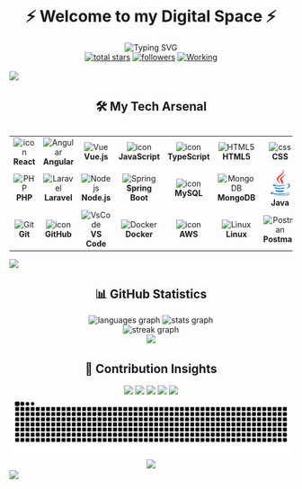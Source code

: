#  <div align="center">⚡ Welcome to my Digital Space ⚡</div>

<!--Introduction with animated text-->
<div align="center">
  <img src="https://readme-typing-svg.demolab.com?font=Fira+Code&weight=600&size=35&duration=4000&pause=1000&color=7E3ACE&center=true&vCenter=true&random=false&width=435&lines=Hanner+B;Software+Developer;Full+Stack+Developer;Tech+Enthusiast" alt="Typing SVG" />
</div>

<!--Status Section with modern badges-->
<div align="center">
  <a href="https://github.com/HannerB?tab=repositories&sort=stargazers">
    <img alt="total stars" title="Total stars on GitHub" src="https://custom-icon-badges.demolab.com/github/stars/HannerB?color=55960c&style=for-the-badge&labelColor=488207&logo=star"/></a>
  <a href="https://github.com/HannerB?tab=followers">
    <img alt="followers" title="Follow me on Github" src="https://custom-icon-badges.demolab.com/github/followers/HannerB?color=236ad3&labelColor=1155ba&style=for-the-badge&logo=person-add&label=Follow&logoColor=white"/></a>
  <a href="#">
    <img alt="Working" title="Currently Working" src="https://custom-icon-badges.demolab.com/badge/Currently-Working%20on%20Private%20Projects-purple.svg?style=for-the-badge&logo=rocket&logoColor=white"/></a>
</div>

<br/>

<!-- Divider -->
<img src="https://user-images.githubusercontent.com/73097560/115834477-dbab4500-a447-11eb-908a-139a6edaec5c.gif">

<!-- Technical Skills Section -->
<div align="center">
  <h2>🛠️ My Tech Arsenal</h2>
</div>

<div style="display: flex; align-items: flex-start; align: center">
<table align="center">
  <!-- Frontend Technologies -->
  <tr>
    <td align="center" width="100">
        <img src="https://techstack-generator.vercel.app/react-icon.svg" alt="icon" width="48" height="48" />
      <br><b>React</b>
    </td>
    <td align="center" width="100">
        <img src="https://skillicons.dev/icons?i=angular" width="48" height="48" alt="Angular" />
      <br><b>Angular</b>
    </td>
    <td align="center" width="100">
        <img src="https://skillicons.dev/icons?i=vue" width="48" height="48" alt="Vue" />
      <br><b>Vue.js</b>
    </td>
    <td align="center" width="100">
        <img src="https://techstack-generator.vercel.app/js-icon.svg" alt="icon" width="48" height="48" />
      <br><b>JavaScript</b>
    </td>
    <td align="center" width="100">
        <img src="https://techstack-generator.vercel.app/ts-icon.svg" alt="icon" width="48" height="48" />
      <br><b>TypeScript</b>
    </td>
    <td align="center" width="100">
        <img src="https://skillicons.dev/icons?i=html" width="48" height="48" alt="HTML5" />
      <br><b>HTML5</b>
    </td>
    <td align="center" width="100">
        <img src="https://skillicons.dev/icons?i=css" width="48" height="48" alt="css" />
      <br><b>CSS</b>
    </td>
    <td align="center" width="100">
        <img src="https://skillicons.dev/icons?i=bootstrap" width="48" height="48" alt="bootstrap" />
      <br><b>Bootstrap</b>
    </td>
  </tr>
  <!-- Backend & Databases -->
  <tr>
    <td align="center" width="100">
        <img src="https://skillicons.dev/icons?i=php" width="48" height="48" alt="PHP" />
      <br><b>PHP</b>
    </td>
    <td align="center" width="100">
        <img src="https://skillicons.dev/icons?i=laravel" width="48" height="48" alt="Laravel" />
      <br><b>Laravel</b>
    </td>
    <td align="center" width="100">
        <img src="https://skillicons.dev/icons?i=nodejs" width="48" height="48" alt="Nodejs" />
      <br><b>Node.js</b>
    </td>
    <td align="center" width="100">
        <img src="https://skillicons.dev/icons?i=spring" width="48" height="48" alt="Spring" />
      <br><b>Spring Boot</b>
    </td>
    <td align="center" width="100">
        <img src="https://techstack-generator.vercel.app/mysql-icon.svg" alt="icon" width="48" height="48" />
      <br><b>MySQL</b>
    </td>
    <td align="center" width="100">
        <img src="https://skillicons.dev/icons?i=mongodb" width="48" height="48" alt="MongoDB" />
      <br><b>MongoDB</b>
    </td>
    <td align="center" width="100">
        <img src="https://raw.githubusercontent.com/devicons/devicon/master/icons/java/java-original.svg" width="48" height="48" alt="Java" />
      <br><b>Java</b>
    </td>
    <td align="center" width="100">
        <img src="https://techstack-generator.vercel.app/python-icon.svg" alt="icon" width="48" height="48" />
      <br><b>Python</b>
    </td>
  </tr>
  <!-- Development Tools & Others -->
  <tr>
    <td align="center" width="100">
        <img src="https://user-images.githubusercontent.com/25181517/192108372-f71d70ac-7ae6-4c0d-8395-51d8870c2ef0.png" width="48" height="48" alt="Git" />
      <br><b>Git</b>
    </td>
    <td align="center" width="100">
        <img src="https://techstack-generator.vercel.app/github-icon.svg" alt="icon" width="48" height="48" />
      <br><b>GitHub</b>
    </td>
    <td align="center" width="100">
        <img src="https://skillicons.dev/icons?i=vscode" width="48" height="48" alt="VsCode" />
      <br><b>VS Code</b>
    </td>
    <td align="center" width="100">
        <img src="https://skillicons.dev/icons?i=docker" width="48" height="48" alt="Docker" />
      <br><b>Docker</b>
    </td>
    <td align="center" width="100">
        <img src="https://techstack-generator.vercel.app/aws-icon.svg" alt="icon" width="48" height="48" />
      <br><b>AWS</b>
    </td>
    <td align="center" width="100">
        <img src="https://skillicons.dev/icons?i=linux" width="48" height="48" alt="Linux" />
      <br><b>Linux</b>
    </td>
    <td align="center" width="100">
        <img src="https://skillicons.dev/icons?i=postman" width="48" height="48" alt="Postman" />
      <br><b>Postman</b>
    </td>
    <td align="center" width="100">
        <img src="https://raw.githubusercontent.com/devicons/devicon/master/icons/android/android-original-wordmark.svg" width="48" height="48" alt="Android" />
      <br><b>Android</b>
    </td>
  </tr>
</table>
</div>

<!-- Divider -->
<img src="https://user-images.githubusercontent.com/73097560/115834477-dbab4500-a447-11eb-908a-139a6edaec5c.gif">

<!-- GitHub Statistics with enhanced styling -->
<div align="center">
  <h2>📊 GitHub Statistics</h2>
</div>

<!-- Enhanced Stats Layout -->
<div align="center">
  <img src="https://github-readme-stats.vercel.app/api/top-langs?username=HannerB&hide_border=true&layout=compact&theme=radical&hide=HTML,CSS" height="150" alt="languages graph"  />
  <img src="https://github-readme-stats.vercel.app/api?username=HannerB&hide_border=true&count_private=true&theme=radical&show_icons=true" height="150" alt="stats graph"  />
</div>

<div align="center">
  <img src="https://streak-stats.demolab.com?user=HannerB&theme=radical&hide_border=true" height="150" alt="streak graph"  />
</div>

<!-- Trophy Section with enhanced styling -->
<div align="center">
  <img src="https://github-profile-trophy.vercel.app/?username=HannerB&theme=radical&no-frame=true&no-bg=true&row=2&column=3&margin-w=15&margin-h=15"/>
</div>

<!-- Contribution Details with modern theme -->
<div align="center">
  <h2>🌟 Contribution Insights</h2>
</div>

<div align="center">
  <img src="http://github-profile-summary-cards.vercel.app/api/cards/stats?username=HannerB&theme=radical" height="180em" />
  <img src="http://github-profile-summary-cards.vercel.app/api/cards/most-commit-language?username=HannerB&theme=radical" height="180em" />
  <img src="http://github-profile-summary-cards.vercel.app/api/cards/repos-per-language?username=HannerB&theme=radical" height="180em" />
  <img src="http://github-profile-summary-cards.vercel.app/api/cards/productive-time?username=HannerB&theme=radical&utcOffset=-5" height="180em" />
  <img src="http://github-profile-summary-cards.vercel.app/api/cards/profile-details?username=HannerB&theme=radical" height="180em" />
</div>

<!-- Snake Animation with enhanced container -->
<div align="center">
  <picture>
    <source media="(prefers-color-scheme: dark)" srcset="https://github.com/HannerB/HannerB/blob/output/github-contribution-grid-snake-dark.svg" />
    <source media="(prefers-color-scheme: light)" srcset="https://github.com/HannerB/HannerB/blob/output/github-contribution-grid-snake.svg" />
    <img alt="github-snake" src="https://github.com/HannerB/HannerB/blob/output/github-contribution-grid-snake-dark.svg" />
  </picture>
</div>

<!-- Profile Views Counter with style -->
<div align="center">
  <img src="https://moe-counter.glitch.me/get/@HannerB?theme=rule34" />
</div>

<!-- Footer -->
<img src="https://user-images.githubusercontent.com/73097560/115834477-dbab4500-a447-11eb-908a-139a6edaec5c.gif">
